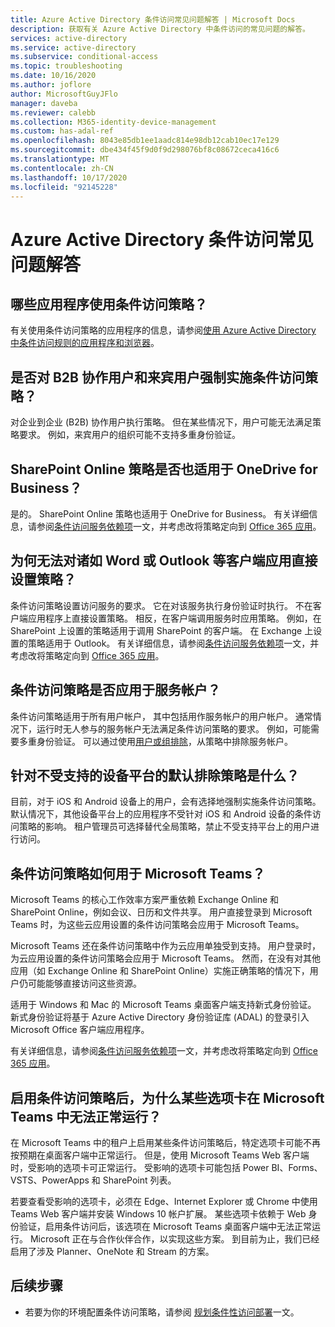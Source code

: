 ```yaml
---
title: Azure Active Directory 条件访问常见问题解答 | Microsoft Docs
description: 获取有关 Azure Active Directory 中条件访问的常见问题的解答。
services: active-directory
ms.service: active-directory
ms.subservice: conditional-access
ms.topic: troubleshooting
ms.date: 10/16/2020
ms.author: joflore
author: MicrosoftGuyJFlo
manager: daveba
ms.reviewer: calebb
ms.collection: M365-identity-device-management
ms.custom: has-adal-ref
ms.openlocfilehash: 8043e85db1ee1aadc814e98db12cab10ec17e129
ms.sourcegitcommit: dbe434f45f9d0f9d298076bf8c08672ceca416c6
ms.translationtype: MT
ms.contentlocale: zh-CN
ms.lasthandoff: 10/17/2020
ms.locfileid: "92145228"
---
```

# <a name="azure-active-directory-conditional-access-faqs"></a>Azure Active Directory 条件访问常见问题解答

## <a name="which-applications-work-with-conditional-access-policies"></a>哪些应用程序使用条件访问策略？

有关使用条件访问策略的应用程序的信息，请参阅[使用 Azure Active Directory 中条件访问规则的应用程序和浏览器](concept-conditional-access-cloud-apps.md)。

## <a name="are-conditional-access-policies-enforced-for-b2b-collaboration-and-guest-users"></a>是否对 B2B 协作用户和来宾用户强制实施条件访问策略？

对企业到企业 (B2B) 协作用户执行策略。 但在某些情况下，用户可能无法满足策略要求。 例如，来宾用户的组织可能不支持多重身份验证。 

## <a name="does-a-sharepoint-online-policy-also-apply-to-onedrive-for-business"></a>SharePoint Online 策略是否也适用于 OneDrive for Business？

是的。 SharePoint Online 策略也适用于 OneDrive for Business。 有关详细信息，请参阅[条件访问服务依赖项](service-dependencies.md)一文，并考虑改将策略定向到 [Office 365 应用](concept-conditional-access-cloud-apps.md#office-365)。

## <a name="why-cant-i-set-a-policy-directly-on-client-apps-like-word-or-outlook"></a>为何无法对诸如 Word 或 Outlook 等客户端应用直接设置策略？

条件访问策略设置访问服务的要求。 它在对该服务执行身份验证时执行。 不在客户端应用程序上直接设置策略。 相反，在客户端调用服务时应用策略。 例如，在 SharePoint 上设置的策略适用于调用 SharePoint 的客户端。 在 Exchange 上设置的策略适用于 Outlook。 有关详细信息，请参阅[条件访问服务依赖项](service-dependencies.md)一文，并考虑改将策略定向到 [Office 365 应用](concept-conditional-access-cloud-apps.md#office-365)。

## <a name="does-a-conditional-access-policy-apply-to-service-accounts"></a>条件访问策略是否应用于服务帐户？

条件访问策略适用于所有用户帐户， 其中包括用作服务帐户的用户帐户。 通常情况下，运行时无人参与的服务帐户无法满足条件访问策略的要求。 例如，可能需要多重身份验证。 可以通过使用[用户或组排除](concept-conditional-access-users-groups.md#exclude-users)，从策略中排除服务帐户。 

## <a name="what-is-the-default-exclusion-policy-for-unsupported-device-platforms"></a>针对不受支持的设备平台的默认排除策略是什么？

目前，对于 iOS 和 Android 设备上的用户，会有选择地强制实施条件访问策略。 默认情况下，其他设备平台上的应用程序不受针对 iOS 和 Android 设备的条件访问策略的影响。 租户管理员可选择替代全局策略，禁止不受支持平台上的用户进行访问。

## <a name="how-do-conditional-access-policies-work-for-microsoft-teams"></a>条件访问策略如何用于 Microsoft Teams？

Microsoft Teams 的核心工作效率方案严重依赖 Exchange Online 和 SharePoint Online，例如会议、日历和文件共享。 用户直接登录到 Microsoft Teams 时，为这些云应用设置的条件访问策略会应用于 Microsoft Teams。

Microsoft Teams 还在条件访问策略中作为云应用单独受到支持。 用户登录时，为云应用设置的条件访问策略会应用于 Microsoft Teams。 然而，在没有对其他应用（如 Exchange Online 和 SharePoint Online）实施正确策略的情况下，用户仍可能能够直接访问这些资源。

适用于 Windows 和 Mac 的 Microsoft Teams 桌面客户端支持新式身份验证。 新式身份验证将基于 Azure Active Directory 身份验证库 (ADAL) 的登录引入 Microsoft Office 客户端应用程序。

有关详细信息，请参阅[条件访问服务依赖项](service-dependencies.md)一文，并考虑改将策略定向到 [Office 365 应用](concept-conditional-access-cloud-apps.md#office-365)。

## <a name="why-are-some-tabs-not-working-in-microsoft-teams-after-enabling-conditional-access-policies"></a>启用条件访问策略后，为什么某些选项卡在 Microsoft Teams 中无法正常运行？

在 Microsoft Teams 中的租户上启用某些条件访问策略后，特定选项卡可能不再按预期在桌面客户端中正常运行。 但是，使用 Microsoft Teams Web 客户端时，受影响的选项卡可正常运行。 受影响的选项卡可能包括 Power BI、Forms、VSTS、PowerApps 和 SharePoint 列表。

若要查看受影响的选项卡，必须在 Edge、Internet Explorer 或 Chrome 中使用 Teams Web 客户端并安装 Windows 10 帐户扩展。 某些选项卡依赖于 Web 身份验证，启用条件访问后，该选项在 Microsoft Teams 桌面客户端中无法正常运行。 Microsoft 正在与合作伙伴合作，以实现这些方案。 到目前为止，我们已经启用了涉及 Planner、OneNote 和 Stream 的方案。

## <a name="next-steps"></a>后续步骤

- 若要为你的环境配置条件访问策略，请参阅 [规划条件性访问部署](plan-conditional-access.md)一文。 
